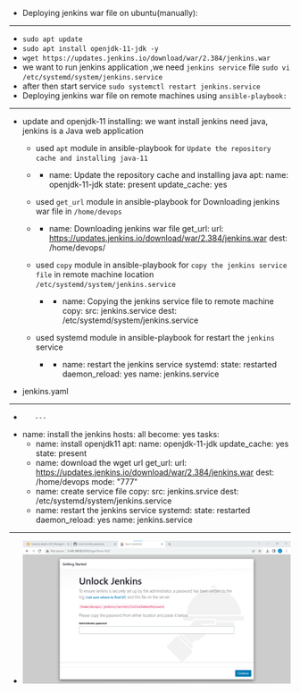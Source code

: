 * Deploying jenkins war file on ubuntu(manually):
-------------------------------------------------
  * `sudo apt update`
  * `sudo apt install openjdk-11-jdk -y`
  * `wget https://updates.jenkins.io/download/war/2.384/jenkins.war`
  * we want to run jenkins application ,we need `jenkins service` file `sudo vi /etc/systemd/system/jenkins.service`
  * after then start service `sudo systemctl restart jenkins.service`
  * Deploying jenkins war file on remote machines using `ansible-playbook:`
--------------------------------------------------------
  * update and openjdk-11 installing: we want install jenkins need java, jenkins is a Java web application

    *  used `apt` module in ansible-playbook for `Update the repository cache and installing java-11`
      * - name: Update the repository cache and installing java
          apt:
            name: openjdk-11-jdk
            state: present
            update_cache: yes

    *  used `get_url` module in ansible-playbook for Downloading jenkins war file in `/home/devops`      
      * - name: Downloading jenkins war file
          get_url:
            url: https://updates.jenkins.io/download/war/2.384/jenkins.war
            dest: /home/devops/

    * used `copy` module in ansible-playbook for `copy the jenkins service file` in remote machine location `/etc/systemd/system/jenkins.service`
       * - name: Copying the jenkins service file to remote machine
           copy:
            src: jenkins.service
            dest: /etc/systemd/system/jenkins.service 

    * used systemd module in ansible-playbook for restart the `jenkins` service  
        * - name: restart the jenkins service
            systemd:
              state: restarted
              daemon_reload: yes
              name: jenkins.service  


* jenkins.yaml
------------------------------------------------------
* ```
     --- 
- name: install the jenkins 
  hosts: all 
  become: yes 
  tasks: 
    - name: install openjdk11 
      apt: 
        name: openjdk-11-jdk 
        update_cache: yes 
        state: present
    - name: download the wget url 
      get_url:
        url: https://updates.jenkins.io/download/war/2.384/jenkins.war 
        dest: /home/devops
        mode: "777"
    - name: create service file
      copy:
        src: jenkins.srvice 
        dest: /etc/systemd/system/jenkins.service
    - name: restart the jenkins service
      systemd:
        state: restarted
        daemon_reload: yes
        name: jenkins.service
----
*  ![preview](jenkins.png)        